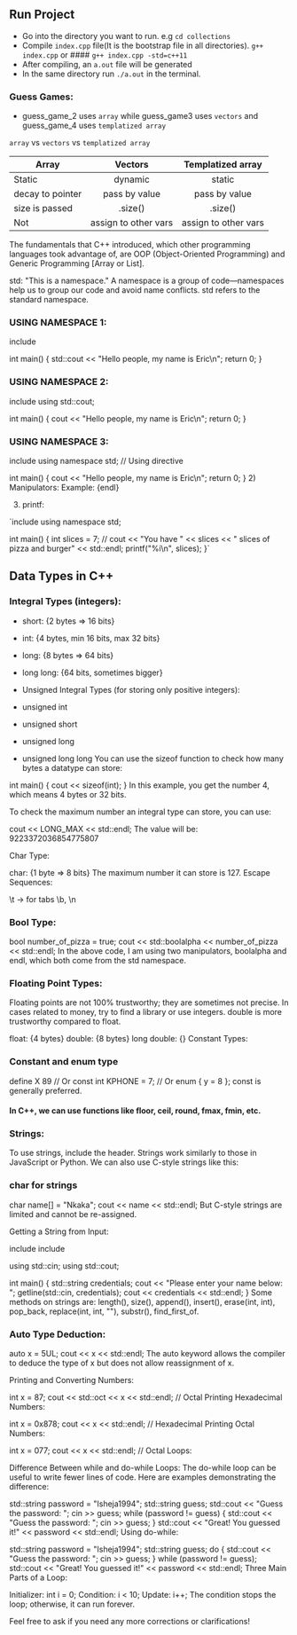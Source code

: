 ## Run Project 

- Go into the directory you want to run. e.g `cd collections`
- Compile `index.cpp` file(It is the bootstrap file in all directories).
  `g++ index.cpp` or #### `g++ index.cpp -std=c++11`
- After compiling, an `a.out` file will be generated
- In the same directory run `./a.out` in the terminal. 

### Guess Games:  

- guess_game_2 uses `array` while guess_game3 uses `vectors` and guess_game_4 uses `templatized array`

`array` vs `vectors` vs `templatized array`

| Array            | Vectors            |  Templatized array        
| -------------    |:-------------:     | :--------------------:
| Static           | dynamic            | static 
| decay to pointer | pass by value      | pass by value
| size is passed   | .size()            | .size()
| Not              |assign to other vars| assign to other vars



The fundamentals that C++ introduced, which other programming languages took advantage of, are OOP (Object-Oriented Programming) and Generic Programming [Array or List].

std: "This is a namespace."
A namespace is a group of code—namespaces help us to group our code and avoid name conflicts.
std refers to the standard namespace.

### USING NAMESPACE 1:

include <iostream>

int main() {
    std::cout << "Hello people, my name is Eric\n";
    return 0;
}
### USING NAMESPACE 2:

include <iostream>
using std::cout;

int main() {
    cout << "Hello people, my name is Eric\n";
    return 0;
}
### USING NAMESPACE 3:


include <iostream>
using namespace std; // Using directive

int main() {
    cout << "Hello people, my name is Eric\n";
    return 0;
}
2) Manipulators: Example: {endl}

3) printf:


`include <iostream>
using namespace std;

int main() {
    int slices = 7;
    // cout << "You have " << slices << " slices of pizza and burger" << std::endl;
    printf("%i\n", slices);
}`
## Data Types in C++

### Integral Types (integers):

- short: {2 bytes => 16 bits}
- int: {4 bytes, min 16 bits, max 32 bits}
- long: {8 bytes => 64 bits}
- long long: {64 bits, sometimes bigger}
- Unsigned Integral Types (for storing only positive integers):

- unsigned int
- unsigned short
- unsigned long
- unsigned long long
You can use the sizeof function to check how many bytes a datatype can store:

int main() {
    cout << sizeof(int);
}
In this example, you get the number 4, which means 4 bytes or 32 bits.

To check the maximum number an integral type can store, you can use:


cout << LONG_MAX << std::endl;
The value will be: 9223372036854775807

Char Type:

char: {1 byte => 8 bits}
The maximum number it can store is 127.
Escape Sequences:

\t -> for tabs
\b, \n
### Bool Type:


bool number_of_pizza = true;
cout << std::boolalpha << number_of_pizza << std::endl;
In the above code, I am using two manipulators, boolalpha and endl, which both come from the std namespace.

### Floating Point Types:
Floating points are not 100% trustworthy; they are sometimes not precise. In cases related to money, try to find a library or use integers. double is more trustworthy compared to float.

float: {4 bytes}
double: {8 bytes}
long double: {}
Constant Types:


### Constant and enum type 
define X 89
// Or
const int KPHONE = 7;
// Or
enum { y = 8 };
const is generally preferred.

#### In C++, we can use functions like floor, ceil, round, fmax, fmin, etc.

### Strings:
To use strings, include the <string> header. Strings work similarly to those in JavaScript or Python. We can also use C-style strings like this:


### char for strings
char name[] = "Nkaka";
cout << name << std::endl;
But C-style strings are limited and cannot be re-assigned.

Getting a String from Input:

include <iostream>
include <string>

using std::cin;
using std::cout;

int main() {
    std::string credentials;
    cout << "Please enter your name below: ";
    getline(std::cin, credentials);
    cout << credentials << std::endl;
}
Some methods on strings are: length(), size(), append(), insert(), erase(int, int), pop_back, replace(int, int, ""), substr(), find_first_of.

### Auto Type Deduction:

auto x = 5UL;
cout << x << std::endl;
The auto keyword allows the compiler to deduce the type of x but does not allow reassignment of x.

Printing and Converting Numbers:

int x = 87;
cout << std::oct << x << std::endl; // Octal
Printing Hexadecimal Numbers:


int x = 0x878;
cout << x << std::endl; // Hexadecimal
Printing Octal Numbers:


int x = 077;
cout << x << std::endl; // Octal
Loops:

Difference Between while and do-while Loops:
The do-while loop can be useful to write fewer lines of code. Here are examples demonstrating the difference:


std::string password = "Isheja1994";
std::string guess;
std::cout << "Guess the password: ";
cin >> guess;
while (password != guess) {
    std::cout << "Guess the password: ";
    cin >> guess;
}
std::cout << "Great! You guessed it!" << password << std::endl;
Using do-while:


std::string password = "Isheja1994";
std::string guess;
do {
    std::cout << "Guess the password: ";
    cin >> guess;
} while (password != guess);
std::cout << "Great! You guessed it!" << password << std::endl;
Three Main Parts of a Loop:

Initializer: int i = 0;
Condition: i < 10;
Update: i++;
The condition stops the loop; otherwise, it can run forever.

Feel free to ask if you need any more corrections or clarifications!










